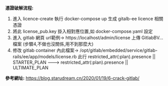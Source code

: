 **憑證破解流程:**  
1. 進入 licence-create 執行 docker-compose up 生成 gitalb-ee licence 相關憑證
2. 將此 license_pub.key 掛入相對應位置,如 docker-compose.yaml 設定
3. 進入 gitlab 網頁 url範例-> https://localhost/admin/license 上傳 GitlabBV...檔案
(步驟4,不做也沒關係,用不到那麼大)
4. 修改 gitlab container 內此檔案-> /opt/gitlab/embedded/service/gitlab-rails/ee/app/models/license.rb
   此行 restricted_attr(:plan).presence || STARTER_PLAN ---> restricted_attr(:plan).presence || ULTIMATE_PLAN 

**參考網址:**
https://blog.starudream.cn/2020/01/19/6-crack-gitlab/ 
